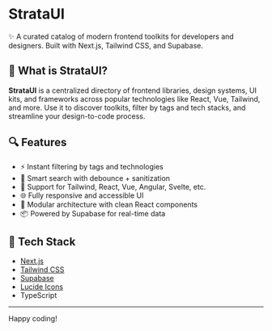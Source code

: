 # StrataUI

✨ A curated catalog of modern frontend toolkits for developers and designers. Built with Next.js, Tailwind CSS, and Supabase.

## 🧠 What is StrataUI?

**StrataUI** is a centralized directory of frontend libraries, design systems, UI kits, and frameworks across popular technologies like React, Vue, Tailwind, and more. Use it to discover toolkits, filter by tags and tech stacks, and streamline your design-to-code process.

## 🔍 Features

- ⚡ Instant filtering by tags and technologies
- 🔎 Smart search with debounce + sanitization
- 🎨 Support for Tailwind, React, Vue, Angular, Svelte, etc.
- 🌐 Fully responsive and accessible UI
- 🧩 Modular architecture with clean React components
- 📦 Powered by Supabase for real-time data

## 🚀 Tech Stack

- [Next.js](https://nextjs.org/)
- [Tailwind CSS](https://tailwindcss.com/)
- [Supabase](https://supabase.com/)
- [Lucide Icons](https://lucide.dev/)
- TypeScript

---

Happy coding! 